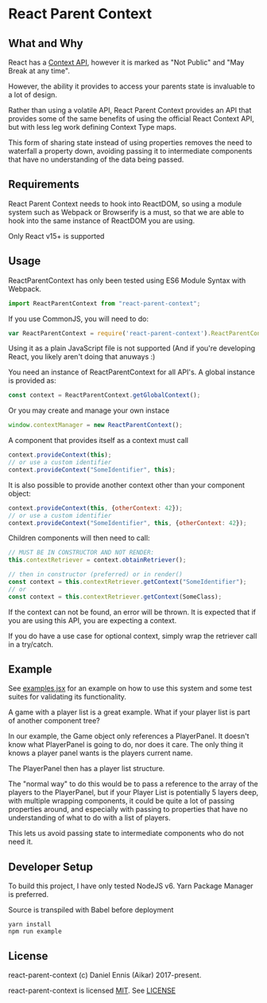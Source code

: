 # React Parent Context
## What and Why
React has a [Context API](https://facebook.github.io/react/docs/context.html), 
however it is marked as "Not Public" and "May Break at any time".

However, the ability it provides to access your parents state is invaluable to a lot of design.

Rather than using a volatile API, React Parent Context provides an API that provides some of the same
benefits of using the official React Context API, but with less leg work defining Context Type maps.

This form of sharing state instead of using properties removes the need to waterfall a property down,
avoiding passing it to intermediate components that have no understanding of the data being passed.

## Requirements
React Parent Context needs to hook into ReactDOM, so using a module system such as Webpack or 
Browserify is a must, so that we are able to hook into the same instance of ReactDOM you are using. 

Only React v15+ is supported

## Usage
ReactParentContext has only been tested using ES6 Module Syntax with Webpack. 
```javascript
import ReactParentContext from "react-parent-context";
```

If you use CommonJS, you will need to do:
```javascript
var ReactParentContext = require('react-parent-context').ReactParentContext;
```
Using it as a plain JavaScript file is not supported (And if you're developing React, you likely aren't doing that anuways :)


You need an instance of ReactParentContext for all API's. A global instance is provided as:
```javascript
const context = ReactParentContext.getGlobalContext();
```
Or you may create and manage your own instace
```javascript
window.contextManager = new ReactParentContext();
```

A component that provides itself as a context must call 
```javascript
context.provideContext(this);
// or use a custom identifier
context.provideContext("SomeIdentifier", this);
```

It is also possible to provide another context other than your component object:
```javascript
context.provideContext(this, {otherContext: 42});
// or use a custom identifier
context.provideContext("SomeIdentifier", this, {otherContext: 42});
```



Children components will then need to call:
```javascript
// MUST BE IN CONSTRUCTOR AND NOT RENDER:
this.contextRetriever = context.obtainRetriever();

// then in constructor (preferred) or in render() 
const context = this.contextRetriever.getContext("SomeIdentifier");
// or
const context = this.contextRetriever.getContext(SomeClass);
```

If the context can not be found, an error will be thrown. It is expected that if you are using this API, you are
expecting a context. 

If you do have a use case for optional context, simply wrap the retriever call in a try/catch.

## Example
See [examples.jsx](examples/example.jsx) for an example on how to use this system and some test suites for validating
its functionality.

A game with a player list is a great example. What if your player list is part of another component tree?

In our example, the Game object only references a PlayerPanel. It doesn't know what PlayerPanel is going to do,
nor does it care. The only thing it knows a player panel wants is the players current name.
 
The PlayerPanel then has a player list structure.

The "normal way" to do this would be to pass a reference to the array of the players to the PlayerPanel, 
but if your Player List is potentially 5 layers deep, with multiple wrapping components, it could be quite a lot
of passing properties around, and especially with passing to properties that have no understanding of what to do
with a list of players.

This lets us avoid passing state to intermediate components who do not need it.

## Developer Setup
To build this project, I have only tested NodeJS v6. 
Yarn Package Manager is preferred.

Source is transpiled with Babel before deployment
```
yarn install
npm run example
```


## License
react-parent-context (c) Daniel Ennis (Aikar) 2017-present.

react-parent-context is licensed [MIT](https://tldrlegal.com/license/mit-license). See [LICENSE](LICENSE)


